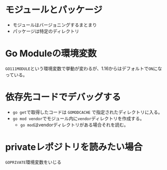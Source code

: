 # モジュールとパッケージ
- モジュールはバージョニングするまとまり
- パッケージは特定のディレクトリ

# Go Moduleの環境変数
`GO111MODULE`という環境変数で挙動が変わるが、1.16からはデフォルトで`ON`になっている。

# 依存先コードでデバッグする

- `go get`で取得したコードは `GOMODCACHE` で指定されたディレクトリに入る。
- `go mod vendor`でモジュール内に`vendor`ディレクトリを作成する。
  - `go mod`はvendorディレクトリがある場合それを読む。


# privateレポジトリを読みたい場合
`GOPRIVATE`環境変数をいじる